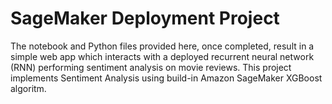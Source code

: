 # SageMaker Deployment Project

The notebook and Python files provided here, once completed, result in a simple web app which interacts with a deployed recurrent neural network (RNN) performing sentiment analysis on movie reviews. This project implements Sentiment Analysis using build-in Amazon SageMaker XGBoost algoritm.
